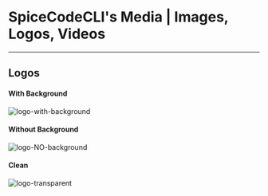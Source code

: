 # SpiceCodeCLI's Media | Images, Logos, Videos

-----

## Logos
#### With Background   
![logo-with-background](https://github.com/user-attachments/assets/bf0c2446-fc91-48ef-873d-d3c4b01b86d3)

#### Without Background   
![logo-NO-background](https://github.com/user-attachments/assets/e1bac30d-87db-4127-9989-6eccc07a3350)

#### Clean   
![logo-transparent](https://github.com/user-attachments/assets/15fc48e7-45f8-44a6-ae3d-25faae9cd7ea)
